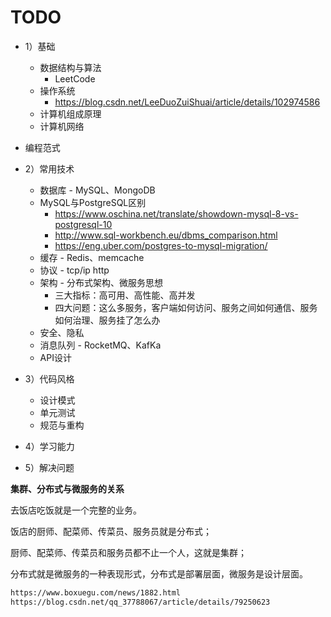 # TODO



* 1）基础
  * 数据结构与算法
    * LeetCode
  * 操作系统
    * https://blog.csdn.net/LeeDuoZuiShuai/article/details/102974586
  * 计算机组成原理
  * 计算机网络
* 编程范式
  
* 2）常用技术
  * 数据库 - MySQL、MongoDB
  * MySQL与PostgreSQL区别
    * https://www.oschina.net/translate/showdown-mysql-8-vs-postgresql-10
    * http://www.sql-workbench.eu/dbms_comparison.html
    * https://eng.uber.com/postgres-to-mysql-migration/
  * 缓存 - Redis、memcache
  * 协议  - tcp/ip http
  * 架构 - 分布式架构、微服务思想
    * 三大指标：高可用、高性能、高并发
    * 四大问题：这么多服务，客户端如何访问、服务之间如何通信、服务如何治理、服务挂了怎么办
  * 安全、隐私
  * 消息队列 - RocketMQ、KafKa
  * API设计
* 3）代码风格
  * 设计模式
  * 单元测试
  * 规范与重构
* 4）学习能力
* 5）解决问题



**集群、分布式与微服务的关系**

去饭店吃饭就是一个完整的业务。

饭店的厨师、配菜师、传菜员、服务员就是分布式；

厨师、配菜师、传菜员和服务员都不止一个人，这就是集群；

分布式就是微服务的一种表现形式，分布式是部署层面，微服务是设计层面。

```html
https://www.boxuegu.com/news/1882.html
https://blog.csdn.net/qq_37788067/article/details/79250623
```

